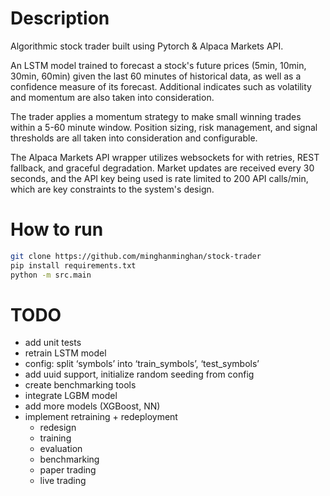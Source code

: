 # Description
Algorithmic stock trader built using Pytorch & Alpaca Markets API.

An LSTM model trained to forecast a stock's future prices (5min, 10min, 30min, 60min) given the last 60 minutes of historical data, as well as a confidence measure of its forecast. Additional indicates such as volatility and momentum are also taken into consideration.

The trader applies a momentum strategy to make small winning trades within a 5-60 minute window. Position sizing, risk management, and signal thresholds are all taken into consideration and configurable.

The Alpaca Markets API wrapper utilizes websockets for with retries, REST fallback, and graceful degradation. Market updates are received every 30 seconds, and the API key being used is rate limited to 200 API calls/min, which are key constraints to the system's design.

# How to run
```bash
git clone https://github.com/minghanminghan/stock-trader
pip install requirements.txt
python -m src.main
```

# TODO
- add unit tests
- retrain LSTM model
- config: split ‘symbols’ into ‘train_symbols’, ‘test_symbols’
- add uuid support, initialize random seeding from config
- create benchmarking tools
- integrate LGBM model
- add more models (XGBoost, NN)
- implement retraining + redeployment
  - redesign
  - training
  - evaluation
  - benchmarking
  - paper trading
  - live trading